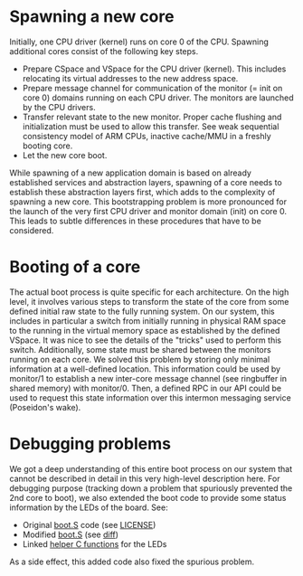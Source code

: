 # Spawning a new core
Initially, one CPU driver (kernel) runs on core 0 of the CPU. Spawning additional cores consist of the following key steps.
- Prepare CSpace and VSpace for the CPU driver (kernel). This includes relocating its virtual addresses to the new address space.
- Prepare message channel for communication of the monitor (= init on core 0) domains running on each CPU driver. The monitors are launched by the CPU drivers.
- Transfer relevant state to the new monitor. Proper cache flushing and initialization must be used to allow this transfer. See weak sequential consistency model of ARM CPUs, inactive cache/MMU in a freshly booting core.
- Let the new core boot.

While spawning of a new application domain is based on already established services and abstraction layers, spawning of a core needs to establish these abstraction layers first, which adds to the complexity of spawning a new core. This bootstrapping problem is more pronounced for the launch of the very first CPU driver and monitor domain (init) on core 0. This leads to subtle differences in these procedures that have to be considered.

# Booting of a core
The actual boot process is quite specific for each architecture. On the high level, it involves various steps to transform the state of the core from some defined initial raw state to the fully running system. On our system, this includes in particular a switch from initially running in physical RAM space to the running in the virtual memory space as established by the defined VSpace. It was nice to see the details of the "tricks" used to perform this switch. Additionally, some state must be shared between the monitors running on each core. We solved this problem by storing only minimal information at a well-defined location. This information could be used by monitor/1 to establish a new inter-core message channel (see ringbuffer in shared memory) with monitor/0. Then, a defined RPC in our API could be used to request this state information over this intermon messaging service (Poseidon's wake).

# Debugging problems
We got a deep understanding of this entire boot process on our system that cannot be described in detail in this very high-level description here. For debugging purpose (tracking down a problem that spuriously prevented the 2nd core to boot), we also extended the boot code to provide some status information by the LEDs of the board. See:
- Original [boot.S][boot_s] code (see [LICENSE][barrelfish_license])
- Modified [boot.S][modified_boot_s] (see [diff][boot_diff])
- Linked [helper C functions][helpers_c] for the LEDs

As a side effect, this added code also fixed the spurious problem.

[boot_s]:../miscellaneous/boot_leds/boot.S
[barrelfish_license]:../miscellaneous/Barrelfish_AOS_LICENSE
[modified_boot_s]:../miscellaneous/boot_leds/plat_omap44xx_boot_with_leds.S
[boot_diff]:../miscellaneous/boot_leds/boot.diff
[helpers_c]:../miscellaneous/boot_leds/plat_omap44xx_boot_with_leds_helper.c

